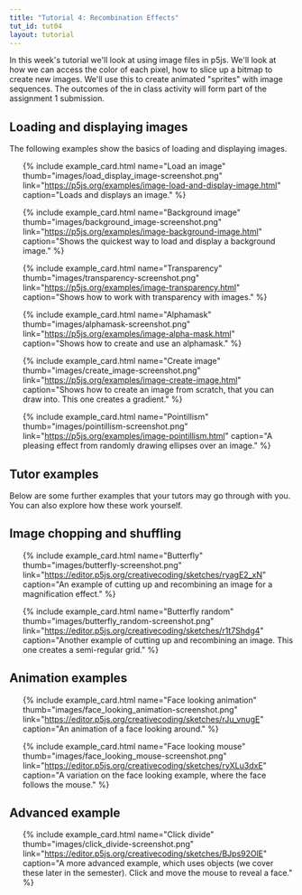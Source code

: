 ```yaml
---
title: "Tutorial 4: Recombination Effects"
tut_id: tut04
layout: tutorial
---
```


<p class="lead">
  In this week's tutorial we'll look at using image files in p5js. We'll look at
  how we can access the color of each pixel, how to slice up a bitmap to create
  new images. We'll use this to create animated "sprites" with image
  sequences. The outcomes of the in class activity will form part of the
  assignment 1 submission.
</p>

## Loading and displaying images

The following examples show the basics of loading and displaying images.

<ul class="example-list">

{% include example_card.html name="Load an image" thumb="images/load_display_image-screenshot.png" link="https://p5js.org/examples/image-load-and-display-image.html" caption="Loads and displays an image." %}

{% include example_card.html name="Background image" thumb="images/background_image-screenshot.png" link="https://p5js.org/examples/image-background-image.html" caption="Shows the quickest way to load and display a background image." %}

{% include example_card.html name="Transparency" thumb="images/transparency-screenshot.png" link="https://p5js.org/examples/image-transparency.html" caption="Shows how to work with transparency with images." %}

{% include example_card.html name="Alphamask" thumb="images/alphamask-screenshot.png" link="https://p5js.org/examples/image-alpha-mask.html" caption="Shows how to create and use an alphamask." %}

{% include example_card.html name="Create image" thumb="images/create_image-screenshot.png" link="https://p5js.org/examples/image-create-image.html" caption="Shows how to create an image from scratch, that you can draw into. This one creates a gradient." %}

{% include example_card.html name="Pointillism" thumb="images/pointillism-screenshot.png" link="https://p5js.org/examples/image-pointillism.html" caption="A pleasing effect from randomly drawing ellipses over an image." %}

</ul>

<!-- TODO: The following examples need porting from Processing to p5.js

## Animation with bitmap examples

The following examples show how to create animations with a series of
bitmap images stored in an array.

<ul class="example-list">

{  include captioned_card.html name="Sequential" example_dir="online-examples" link="https://processing.org/examples/sequential.html" caption="An animation tiled across the canvas."  }

{  include captioned_card.html title="Animated Sprite" name="AnimatedSprite" example_dir="online-examples" link="https://processing.org/examples/animatedsprite.html" caption="A simple animation follows the mouse position."  }

</ul>

-->

<!-- TODO: The following examples need porting from Processing to p5.js 

## Image processing examples

The following examples all show how to work with the pixel data in an image.
The more advanced examples show how you can do this to map pixel values to
inputs such as 3D position.

<ul class="example-list">

{  include captioned_card.html title="Pixel Array" name="PixelArray" example_dir="online-examples" link="https://processing.org/examples/pixelarray.html" caption="Samples the color of every pixel in an image. Click and drag mouse to control sample point."  }

{  include captioned_card.html name="Brightness" example_dir="online-examples" link="https://processing.org/examples/brightness.html" caption="Adjust brightness of pixels in the image according to how close to the mouse they are."  }

{  include captioned_card.html name="Blur" example_dir="online-examples" link="https://processing.org/examples/blur.html" caption="Uses a low pass filter to blur an image."  }

{  include captioned_card.html title="Edge Detection (Advanced)" name="EdgeDetection" example_dir="online-examples" link="https://processing.org/examples/edgedetection.html"	caption="Uses a high-pass filter to sharpen an image."  }

-->

<!-- TODO: The following examples are still on the processing site, but I can't find where they're linked...

{  include captioned_card.html title="Zoom (Advanced 3D)" name="Zoom" example_dir="online-examples" link="https://processing.org/examples/zoom.html" caption="Displays a 3D image, where the heights of lines depend on colors from an image."  }

{  include captioned_card.html title="Explode (Advanced)" name="Explode" example_dir="online-examples" link="https://processing.org/examples/explode.html" caption="Mouse controls zoom level. Zoom amount depends on color of pixels in image."  }

</ul>

-->

<!-- TODO: SVG is not implemented in p5.js. See discussion on this issue thread: https://github.com/processing/p5.js/issues/458

## Working with SVG images

As well as letting you work with bitmap images (as in the examples above),
Processing also lets you load and work with SVG images. SVG images are a vector
graphic format. This means that they don't get pixelated when you zoom in on
them. You can also manipulate the colors at run time. You can use a program
like Illustrator or Inkscape to produce SVG images.

<ul class="example-list">

{  include captioned_card.html title="Load and Display SVG" name="LoadDisplaySVG" example_dir="online-examples" link="https://processing.org/examples/loaddisplaysvg.html" caption="Loads and displays an SVG image."  }

{  include captioned_card.html title="Disable Style" name="DisableStyle" example_dir="online-examples" link="https://processing.org/examples/disablestyle.html" caption="Shows how to disable the styles in an svg and restyle it."  }

{  include captioned_card.html title="Scale Shape" name="ScaleShape" example_dir="online-examples" link="https://processing.org/examples/scaleshape.html" caption="Shows how to change the scale of an SVG image."  }

{  include captioned_card.html title="Get Child" name="GetChild" example_dir="online-examples" link="https://processing.org/examples/getchild.html" caption="Shows how to get a child part of an SVG image and style it differently."  }

</ul>

-->

## Tutor examples

Below are some further examples that your tutors may go through with you.
You can also explore how these work yourself.

## Image chopping and shuffling

<ul class="example-list">

{% include example_card.html name="Butterfly" thumb="images/butterfly-screenshot.png" link="https://editor.p5js.org/creativecoding/sketches/ryagE2_xN" caption="An example of cutting up and recombining an image for a magnification effect." %}

{% include example_card.html name="Butterfly random" thumb="images/butterfly_random-screenshot.png" link="https://editor.p5js.org/creativecoding/sketches/r1t7Shdg4" caption="Another example of cutting up and recombining an image. This one creates a semi-regular grid." %}

<!-- {% include example_card.html name="Butterfly sort" thumb="images/butterfly_sort-screenshot.png" link="https://editor.p5js.org/creativecoding/sketches/AQUEnxA1u" caption="This example uses the same source image as the butterfly examples above, but it reorders all the pixels in the image according to brightness." %} -->

</ul>

## Animation examples

<ul class="example-list">

{% include example_card.html name="Face looking animation" thumb="images/face_looking_animation-screenshot.png" link="https://editor.p5js.org/creativecoding/sketches/rJu_vnugE" caption="An animation of a face looking around." %}

{% include example_card.html name="Face looking mouse" thumb="images/face_looking_mouse-screenshot.png" link="https://editor.p5js.org/creativecoding/sketches/ryXLu3dxE" caption="A variation on the face looking example, where the face follows the mouse." %}

</ul>

<!-- TODO: Rework pointilism variations into a more structured tutorial that guides students on how to adapt

## Pointillism variations

<ul class="example-list">

{  include captioned_card.html name="p1_mouse" example_dir="tutor-examples" caption="A student work exploring the pointillism example. This one follows the mouse."  }

{  include captioned_card.html name="p2_large_to_small" example_dir="tutor-examples" caption="Another student work exploring the pointillism example. This one goes from large to small."  }

{  include captioned_card.html name="p3_random_directions" example_dir="tutor-examples" caption="A third example by the same student exploring the pointillism example. This one draws in random directions."  }

{  include captioned_card.html name="p4_multiple_painters" example_dir="tutor-examples" caption="A final example of a student's explorations of the pointillism example. This one draws in random directions with multiple 'brushes'"  }

</ul>

-->

## Advanced example

<ul class="example-list">

<!-- TODO: Rework old examples from Gavin Sade.

{  include captioned_card.html name="exquisiteCorpse" example_dir="tutor-examples" caption="Draws a random head, body, and tail. Change with 'a', 's', 'd' keys."  }

{  include captioned_card.html name="faceSlam" example_dir="tutor-examples" link_to_web_version=true caption="Let's mash up the faces of Brad and Angelina"  }

{  include captioned_card.html  name="painterly" example_dir="tutor-examples" caption="Another Brad / Ange mashup."  }

-->

{% include example_card.html name="Click divide" thumb="images/click_divide-screenshot.png" link="https://editor.p5js.org/creativecoding/sketches/BJps92OlE" caption="A more advanced example, which uses objects (we cover these later in the semester). Click and move the mouse to reveal a face." %}

</ul>

<!-- TODO: Neither of the following tutorials are 'ported' to p5.js yet.

## Further tutorials

The following online tutorials go into more depth on how to work with pixel 
data and also how to use two dimensional arrays.

<ul class="example-list">

  <li>
    <a class="title-link" target="_blank" href="https://processing.org/tutorials/pixels/">
      Pixels Tutorial
    </a>
    <a class="img-link" target="_blank" href="https://processing.org/tutorials/pixels/">
      <img src="{{site.baseurl}}{{page.url}}images/pixel_tutorial_tint1.jpg">
    </a>
    A detailed tutorial on how to work with pixels in images.
  </li>

  <li>
    <a class="title-link" target="_blank" href="https://processing.org/tutorials/2darray/">
      2D Array Tutorial
    </a>
    <a class="img-link" target="_blank" href="https://processing.org/tutorials/2darray/">
      <img src="{{site.baseurl}}{{page.url}}images/2darray_tutorial_cells.jpg">
    </a>
    A detailed tutorial on how to work with two dimensional arrays.
  </li>

</ul>

-->
